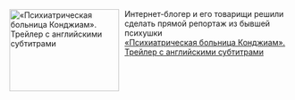 <!--2025-01-04 11:00:11-->
<div class="yb">
  <div class="rss smaller1 kino_kino"><a href="https://www.kino-teatr.ru/video/44950/" title="«Психиатрическая больница Конджиам». Трейлер с английскими субтитрами"><img src="https://www.kino-teatr.ru/video/0/5/44950/poster.jpg" width="196" height="147" align="left" hspace="5" style="margin: 0px 10px 0px 5px" alt="«Психиатрическая больница Конджиам». Трейлер с английскими субтитрами"/></a>Интернет-блогер и его товарищи решили сделать прямой репортаж из бывшей психушки <br><a class="light" href="https://www.kino-teatr.ru/video/44950/">«Психиатрическая больница Конджиам». Трейлер с английскими субтитрами</a></div>
</div>
